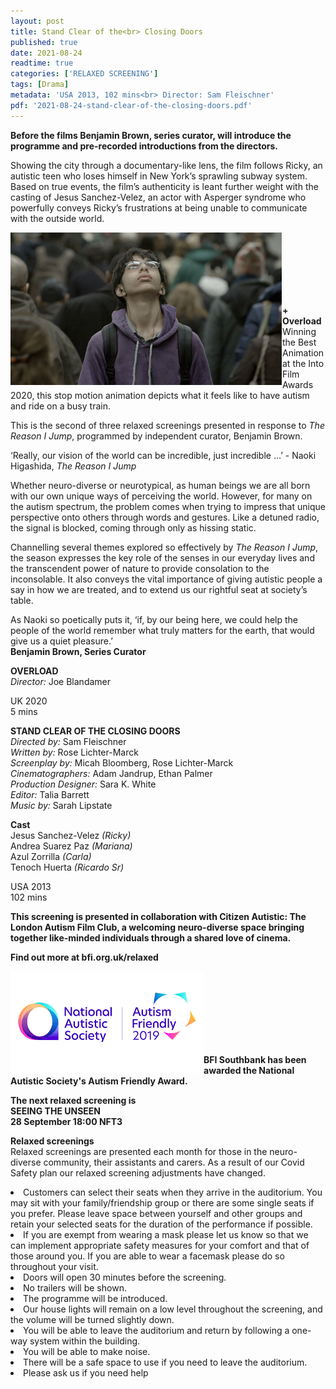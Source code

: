 ```yaml
---
layout: post
title: Stand Clear of the<br> Closing Doors
published: true
date: 2021-08-24
readtime: true
categories: ['RELAXED SCREENING']
tags: [Drama]
metadata: 'USA 2013, 102 mins<br> Director: Sam Fleischner'
pdf: '2021-08-24-stand-clear-of-the-closing-doors.pdf'
---
```

**Before the films Benjamin Brown, series curator, will introduce the programme and pre-recorded introductions from the directors.**<br>

Showing the city through a documentary-like lens, the film follows Ricky, an autistic teen who loses himself in New York’s sprawling subway system. Based on true events, the film’s authenticity is leant further weight with the casting of Jesus Sanchez-Velez, an actor with Asperger syndrome who powerfully conveys Ricky’s frustrations at being unable to communicate with the outside world.

<img style="float: left;" src="/img/stand-clear.png">
<br><br><br><br><br><br>

**+ Overload**<br>
Winning the Best Animation at the Into Film Awards 2020, this stop motion animation depicts what it feels like to have autism and ride on a busy train.

This is the second of three relaxed screenings presented in response to _The Reason I Jump_, programmed by independent curator, Benjamin Brown.

‘Really, our vision of the world can be incredible, just incredible …’ - Naoki Higashida, _The Reason I Jump_

Whether neuro-diverse or neurotypical, as human beings we are all born with our own unique ways of perceiving the world. However, for many on the autism spectrum, the problem comes when trying to impress that unique perspective onto others through words and gestures. Like a detuned radio, the signal is blocked, coming through only as hissing static.

Channelling several themes explored so effectively by _The Reason I Jump_, the season expresses the key role of the senses in our everyday lives and the transcendent power of nature to provide consolation to the inconsolable. It also conveys the vital importance of giving autistic people a say in how we are treated, and to extend us our rightful seat at society’s table.

As Naoki so poetically puts it, ‘if, by our being here, we could help the people of the world remember what truly matters for the earth, that would give us a quiet pleasure.’<br>
**Benjamin Brown, Series Curator**<br>


**OVERLOAD**<br>
_Director:_ Joe Blandamer<br>

UK 2020<br>
5 mins<br>


**STAND CLEAR OF THE CLOSING DOORS**<br>
_Directed by:_ Sam Fleischner<br>
_Written by:_ Rose Lichter-Marck<br>
_Screenplay by:_ Micah Bloomberg, Rose Lichter-Marck<br>
_Cinematographers:_ Adam Jandrup, Ethan Palmer<br>
_Production Designer:_ Sara K. White<br>
_Editor:_ Talia Barrett<br>
_Music by:_ Sarah Lipstate<br>

**Cast**<br>
Jesus Sanchez-Velez _(Ricky)_<br>
Andrea Suarez Paz _(Mariana)_<br>
Azul Zorrilla _(Carla)_<br>
Tenoch Huerta _(Ricardo Sr)_<br>

USA 2013<br>
102 mins<br>


**This screening is presented in collaboration with Citizen Autistic: The London Autism Film Club, a welcoming neuro-diverse space bringing together like-minded individuals through a shared love of cinema.**<br>

**Find out more at  bfi.org.uk/relaxed**<br>

<img style="float: left;" src="/img/autistic_society.png"><br><br><br><br><br><br><br>

**BFI Southbank has been awarded the National Autistic Society's Autism Friendly Award.**<br>

**The next relaxed screening is** <br>
**SEEING THE UNSEEN**<br>
**28 September 18:00 NFT3**<br>


**Relaxed screenings**<br>
Relaxed screenings are presented each month for those in the neuro-diverse community, their assistants and carers. As a result of our Covid Safety plan our relaxed screening adjustments have changed.

<li>Customers can select their seats when they arrive in the auditorium. You may sit with your family/friendship group or there are some single seats if you prefer. Please leave space between yourself and other groups and retain your selected seats for the duration of the performance if possible.

<li>If you are exempt from wearing a mask please let us know so that we can implement appropriate safety measures for your comfort and that of those around you. If you are able to wear a facemask please do so throughout your visit.

<li>Doors will open 30 minutes before the screening.

<li>No trailers will be shown.

<li>The programme will be introduced.

<li>Our house lights will remain on a low level throughout the screening, and the volume will be turned slightly down.

<li>You will be able to leave the auditorium and return by following a one-way system within the building.

<li>You will be able to make noise.

<li>There will be a safe space to use if you need to leave the auditorium.

<li>Please ask us if you need help
<!--stackedit_data:
eyJoaXN0b3J5IjpbMjA2NzY3NDA0MSwtMTI2MTcyMzU2MiwxOT
QxNjk4OTY1LDczMDk5ODExNl19
-->

